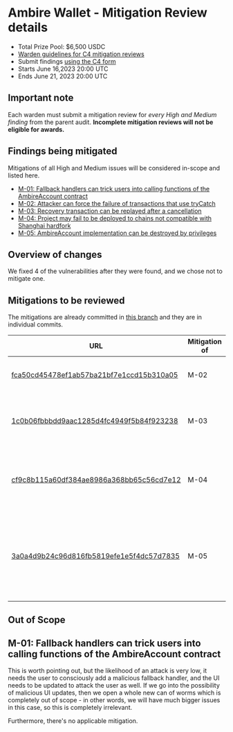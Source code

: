 # Ambire Wallet - Mitigation Review details
- Total Prize Pool: $6,500 USDC 
- [Warden guidelines for C4 mitigation reviews](https://code4rena.notion.site/Guidelines-for-C4-mitigation-reviews-ed10fc5cfbf640bd8dcec66f38b343c4)
- Submit findings [using the C4 form](https://code4rena.com/contests/2023-06-ambire-wallet-mitigation-review/submit)
- Starts June 16,2023 20:00 UTC 
- Ends June 21, 2023 20:00 UTC 

## Important note 

Each warden must submit a mitigation review for *every High and Medium finding* from the parent audit. **Incomplete mitigation reviews will not be eligible for awards.**

## Findings being mitigated

Mitigations of all High and Medium issues will be considered in-scope and listed here.

- [M-01: Fallback handlers can trick users into calling functions of the AmbireAccount contract](https://github.com/code-423n4/2023-05-ambire-findings/issues/21)
- [M-02: Attacker can force the failure of transactions that use tryCatch](https://github.com/code-423n4/2023-05-ambire-findings/issues/18)
- [M-03: Recovery transaction can be replayed after a cancellation](https://github.com/code-423n4/2023-05-ambire-findings/issues/16)
- [M-04: Project may fail to be deployed to chains not compatible with Shanghai hardfork](https://github.com/code-423n4/2023-05-ambire-findings/issues/12)
- [M-05: AmbireAccount implementation can be destroyed by privileges](https://github.com/code-423n4/2023-05-ambire-findings/issues/10)

## Overview of changes

We fixed 4 of the vulnerabilities after they were found, and we chose not to mitigate one.

## Mitigations to be reviewed

The mitigations are already committed in [this branch](https://github.com/AmbireTech/ambire-common/tree/v2) and they are in individual commits.

| URL | Mitigation of | Purpose | 
| ----------- | ------------- | ----------- |
| [fca50cd45478ef1ab57ba21bf7e1ccd15b310a05](https://github.com/AmbireTech/ambire-common/commit/fca50cd45478ef1ab57ba21bf7e1ccd15b310a05) | M-02 | Check gasleft to prevent this attack | 
| [1c0b06fbbbdd9aac1285d4fc4949f5b84f923238](https://github.com/AmbireTech/ambire-common/commit/1c0b06fbbbdd9aac1285d4fc4949f5b84f923238) | M-03 | Increment the nonce to prevent replaying recovery transactions | 
| [cf9c8b115a60df384ae8986a368bb65c56cd7e12](https://github.com/AmbireTech/ambire-common/commit/cf9c8b115a60df384ae8986a368bb65c56cd7e12) | M-04 | Downgrade Solidity to allow deploying on pre-Shanghai networks | 
| [3a0a4d9b24c96d816fb5819efe1e5f4dc57d7835](https://github.com/AmbireTech/ambire-common/commit/3a0a4d9b24c96d816fb5819efe1e5f4dc57d7835) | M-05 | To mitigate this and avoid confusion, we removed the constructor as it's not used anyway | 


## Out of Scope

## M-01: Fallback handlers can trick users into calling functions of the AmbireAccount contract
This is worth pointing out, but the likelihood of an attack is very low, it needs the user to consciously add a malicious fallback handler, and the UI needs to be updated to attack the user as well. If we go into the possibility of malicious UI updates, then we open a whole new can of worms which is completely out of scope - in other words, we will have much bigger issues in this case, so this is completely irrelevant.

Furthermore, there's no applicable mitigation.
